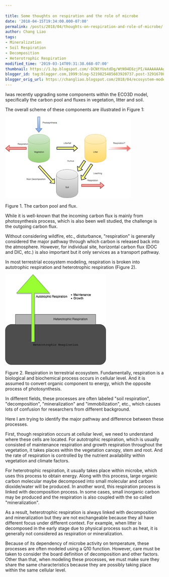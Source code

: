 ```yaml
---
 
title: Some thoughts on respiration and the role of microbe
date: '2018-04-15T19:34:00.000-07:00'
permalink: /posts/2018/04/thoughts-on-respiration-and-role-of-microbe/
author: Chang Liao
tags:
- Mineralization
- Soil Respiration
- Decomposition
- Heterotrophic Respiration
modified_time: '2019-03-14T09:31:38.668-07:00'
thumbnail: https://1.bp.blogspot.com/-DCNtYUutdDg/WtN94E6zjPI/AAAAAAAAgoU/Mon50PmrG7sEpFQ_1vXzt1c-ukr9saseQCKgBGAs/s72-c/carbon-pool.png
blogger_id: tag:blogger.com,1999:blog-5219825485683920737.post-3291670825912419859
blogger_orig_url: https://changliao.blogspot.com/2018/04/ecosystem-modeling-008.html
---
```


Iwas recently upgrading some components within the ECO3D model, specifically the carbon pool and fluxes in vegetation, litter and soil.

The overall scheme of these components are illustrated in Figure 1:

![Figure 1](https://github.com/changliao/changliao.github.io/blob/main/_figure/carbon_pool_flux.png?raw=true)

Figure 1. The carbon pool and flux.

While it is well-known that the incoming carbon flux is mainly from photosynthesis process, which is also been well studied, the challenge is the outgoing carbon flux.

Without considering wildfire, etc., disturbance, "respiration" is generally considered the major pathway through which carbon is released back into the atmosphere. However, for individual site, horizontal carbon flux (DOC and DIC, etc.) is also important but it only services as a transport pathway.

In most terrestrial ecosystem modeling, respiration is broken into autotrophic respiration and heterotrophic respiration (Figure 2).

![Figure 2](https://github.com/changliao/changliao.github.io/blob/main/_figure/respiration.png?raw=true)

Figure 2. Respiration in terrestrial ecosystem.
Fundamentally, respiration is a biological and biochemical process occurs in cellular level. And it is assumed to convert organic component to energy, which the opposite process of photosynthesis.

In different fields, these processes are often labeled "soil respiration", "decomposition", "mineralization" and "immobilization", etc., which causes lots of confusion for researchers from different background.

Here I am trying to identify the major pathway and difference between these processes.

First, though respiration occurs at cellular level, we need to understand where these cells are located. For autotrophic respiration, which is usually consisted of maintenance respiration and growth respiration throughout the vegetation, it takes places within the vegetation canopy, stem and root. And the rate of respiration is controlled by the nutrient availability within vegetation and climate factors.

For heterotrophic respiration, it usually takes place within microbe, which uses this process to obtain energy. Along with this process, large organic carbon molecular maybe decomposed into small molecular and carbon dioxide/water will be produced. In another word, this respiration process is linked with decomposition process. In some cases, small inorganic carbon may be produced and the respiration is also coupled with the so called "mineralization".

As a result, heterotrophic respiration is always linked with decomposition and mineralization but they are not exchangeable because they all have different focus under different context. For example, when litter is decomposed in the early stage due to physical process such as heat, it is generally not considered as respiration or mineralization. 

Because of its dependency of microbe activity on temperature, these processes are often modeled using a Q10 function. However, care must be taken to consider the board definition of decomposition and other factors. Other than that, when modeling these processes, we must make sure they share the same characteristics because they are possibly taking place within the same cellular level.




